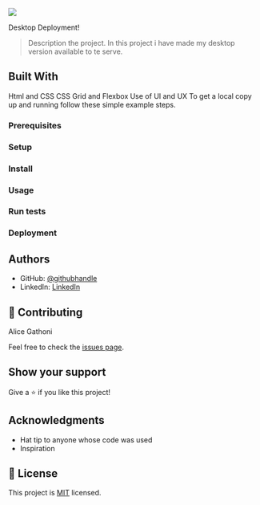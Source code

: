 ![](https://img.shields.io/badge/Microverse-blueviolet)

Desktop Deployment!

> Description the project.
> In this project i  have made my desktop version available to te serve.

## Built With

Html and CSS
CSS Grid and Flexbox
Use of UI and UX
To get a local copy up and running follow these simple example steps.

### Prerequisites

### Setup

### Install

### Usage

### Run tests

### Deployment

## Authors

- GitHub: [@githubhandle](https://github.com/alicemirigo92)
- LinkedIn: [LinkedIn](www.linkedin.com/in/alice-mirigo)

## 🤝 Contributing

Alice Gathoni

Feel free to check the [issues page](../../issues/).

## Show your support

Give a ⭐️ if you like this project!

## Acknowledgments

- Hat tip to anyone whose code was used
- Inspiration

## 📝 License

This project is [MIT](https://choosealicense.com/licenses/mit/) licensed.
